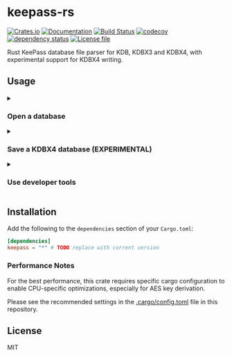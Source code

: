 # keepass-rs

[![Crates.io](https://img.shields.io/crates/v/keepass.svg)](https://crates.io/crates/keepass)
[![Documentation](https://docs.rs/keepass/badge.svg)](https://docs.rs/keepass/)
[![Build Status](https://github.com/sseemayer/keepass-rs/actions/workflows/merge.yml/badge.svg?branch=master)](https://github.com/sseemayer/keepass-rs/actions/workflows/merge.yml)
[![codecov](https://codecov.io/gh/sseemayer/keepass-rs/branch/master/graph/badge.svg)](https://codecov.io/gh/sseemayer/keepass-rs)
[![dependency status](https://deps.rs/repo/github/sseemayer/keepass-rs/status.svg)](https://deps.rs/repo/github/sseemayer/keepass-rs)
[![License file](https://img.shields.io/github/license/sseemayer/keepass-rs)](https://github.com/sseemayer/keepass-rs/blob/master/LICENSE)

Rust KeePass database file parser for KDB, KDBX3 and KDBX4, with experimental support for KDBX4 writing.

## Usage
<details>
<summary>

### Open a database
</summary>

```rust
use keepass::{
    Database,
    DatabaseKey,
    db::DatabaseOpenError,
};
use std::fs::File;

fn main() -> Result<(), DatabaseOpenError> {
    // Open KeePass database using a password (keyfile is also supported)
    let mut file = File::open("tests/resources/test_db_with_password.kdbx")?;
    let key = DatabaseKey::new().with_password("demopass");
    let db = Database::open(&mut file, key)?;


    Ok(())
}
```
</details>

<details>
<summary>

### Save a KDBX4 database (EXPERIMENTAL)

</summary>

**IMPORTANT:** The inner XML data structure will be re-written from scratch from the internal object representation of this crate, so any field that is not parsed by the library will be lost in the written output file! Please make sure to back up your database before trying this feature.

You can enable the experimental support for saving KDBX4 databases using the `save_kdbx4` feature.

```rust
use keepass::{
    db::{Database, Value, fields},
    DatabaseKey,
};
use std::fs::File;

fn main() -> Result<(), Box<dyn std::error::Error>> {
    let mut db = Database::new();

    db.meta.database_name = Some("Demo database".to_string());

    let mut root = db.root_mut();

    let mut group = root.add_group();
    group.name = "Demo group".to_string();

    let mut entry = group.add_entry();
    entry.set(fields::TITLE, Value::string("Demo entry"));
    entry.set(fields::USERNAME, Value::string("jdoe"));
    entry.set(fields::PASSWORD, Value::protected_string("hunter2"));

    #[cfg(feature = "save_kdbx4")]
    db.save(
        &mut File::create("demo.kdbx")?,
        DatabaseKey::new().with_password("demopass"),
    )?;

    Ok(())
}
```

</details>

<details>
<summary>

### Use developer tools

</summary>

This crate contains several command line tools that can be enabled with the `utilities` feature flag.
See the `[[bin]]` sections in [Cargo.toml](Cargo.toml) for a complete list.

An example command line for running the `kp-dump-xml` command would be:

```bash
cargo run --release --features "utilities" --bin kp-dump-xml -- path/to/database.kdbx
```

</details>


## Installation
Add the following to the `dependencies` section of your `Cargo.toml`:

```toml
[dependencies]
keepass = "*" # TODO replace with current version
```

### Performance Notes
For the best performance, this crate requires specific cargo configuration to enable CPU-specific optimizations, especially for AES key derivation.

Please see the recommended settings in the [.cargo/config.toml](https://github.com/sseemayer/keepass-rs/blob/master/.cargo/config.toml) file in this repository.

## License
MIT
